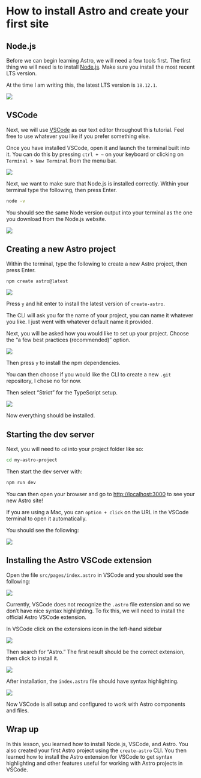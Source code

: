 # How to install Astro and create your first site

## Node.js

Before we can begin learning Astro, we will need a few tools first. The first thing we will need is to install [Node.js](https://nodejs.org/en/). Make sure you install the most recent LTS version.

At the time I am writing this, the latest LTS version is `18.12.1`.

![](how-to-install-astro-and-create-your-first-site/node-lts-install.jpg)

## VSCode

Next, we will use [VSCode](https://code.visualstudio.com/) as our text editor throughout this tutorial. Feel free to use whatever you like if you prefer something else.

Once you have installed VSCode, open it and launch the terminal built into it. You can do this by pressing `ctrl + ~` on your keyboard or clicking on `Terminal > New Terminal` from the menu bar.

![](how-to-install-astro-and-create-your-first-site/vscode-new-terminal.jpg)

Next, we want to make sure that Node.js is installed correctly. Within your terminal type the following, then press Enter.

```bash
node -v
```

You should see the same Node version output into your terminal as the one you download from the Node.js website.

![](how-to-install-astro-and-create-your-first-site/node-versoin.jpg)

## Creating a new Astro project

Within the terminal, type the following to create a new Astro project, then press Enter.

```bash
npm create astro@latest
```

![](how-to-install-astro-and-create-your-first-site/npm-create-astro.jpg)

Press `y` and hit enter to install the latest version of `create-astro`.

The CLI will ask you for the name of your project, you can name it whatever you like. I just went with whatever default name it provided.

Next, you will be asked how you would like to set up your project. Choose the “a few best practices (recommended)” option.

![](how-to-install-astro-and-create-your-first-site/astro-best-practices-prompt.jpg)

Then press `y` to install the npm dependencies.

You can then choose if you would like the CLI to create a new `.git` repository, I chose no for now.

Then select “Strict” for the TypeScript setup.

![](how-to-install-astro-and-create-your-first-site/typescript-strict-prompt.jpg)

Now everything should be installed.

## Starting the dev server

Next, you will need to `cd` into your project folder like so:

```bash
cd my-astro-project
```

Then start the dev server with:

```bash
npm run dev
```

You can then open your browser and go to [http://localhost:3000](http://localhost:3000) to see your new Astro site!

If you are using a Mac, you can `option + click` on the URL in the VSCode terminal to open it automatically.

You should see the following:

![](how-to-install-astro-and-create-your-first-site/astro-welcome-screen.jpg)

## Installing the Astro VSCode extension

Open the file `src/pages/index.astro` in VSCode and you should see the following:

![](how-to-install-astro-and-create-your-first-site/index-astro-file.jpg)

Currently, VSCode does not recognize the `.astro` file extension and so we don’t have nice syntax highlighting. To fix this, we will need to install the official Astro VSCode extension.

In VSCode click on the extensions icon in the left-hand sidebar

![](how-to-install-astro-and-create-your-first-site/extensions-icon.jpg)

Then search for “Astro.” The first result should be the correct extension, then click to install it.

![](how-to-install-astro-and-create-your-first-site/astro-extension.jpg)

After installation, the `index.astro` file should have syntax highlighting.

![](how-to-install-astro-and-create-your-first-site/index-astro-syntax-highlighting.jpg)

Now VSCode is all setup and configured to work with Astro components and files.

## Wrap up

In this lesson, you learned how to install Node.js, VSCode, and Astro. You also created your first Astro project using the `create-astro` CLI. You then learned how to install the Astro extension for VSCode to get syntax highlighting and other features useful for working with Astro projects in VSCode.
